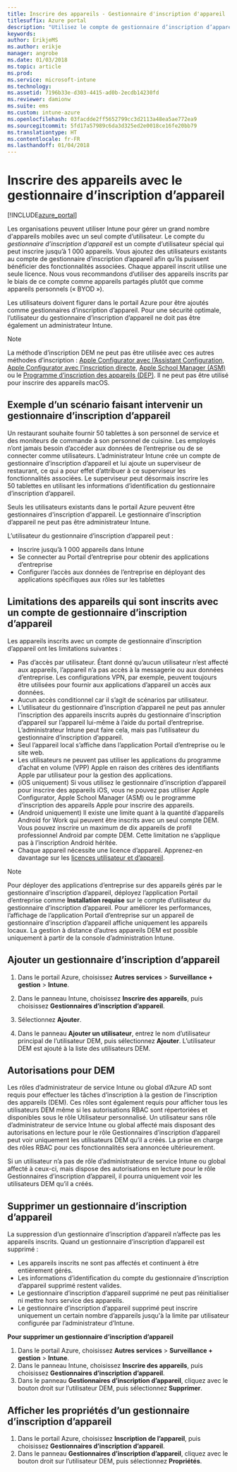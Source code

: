 ```yaml
---
title: Inscrire des appareils - Gestionnaire d'inscription d'appareil
titlesuffix: Azure portal
description: "Utilisez le compte de gestionnaire d’inscription d’appareil pour inscrire des appareils dans Intune. \""
keywords: 
author: ErikjeMS
ms.author: erikje
manager: angrobe
ms.date: 01/03/2018
ms.topic: article
ms.prod: 
ms.service: microsoft-intune
ms.technology: 
ms.assetid: 7196b33e-d303-4415-ad0b-2ecdb14230fd
ms.reviewer: damionw
ms.suite: ems
ms.custom: intune-azure
ms.openlocfilehash: 03facdde2ff5652799cc3d2113a48ea5ae772ea9
ms.sourcegitcommit: 5fd17a57989c6da3d325ed2e0018ce16fe20bb79
ms.translationtype: HT
ms.contentlocale: fr-FR
ms.lasthandoff: 01/04/2018
---
```

# <a name="enroll-devices-using-device-enrollment-manager"></a>Inscrire des appareils avec le gestionnaire d’inscription d’appareil

[!INCLUDE[azure_portal](./includes/azure_portal.md)]

Les organisations peuvent utiliser Intune pour gérer un grand nombre d'appareils mobiles avec un seul compte d’utilisateur. Le compte du *gestionnaire d’inscription d’appareil* est un compte d’utilisateur spécial qui peut inscrire jusqu’à 1 000 appareils. Vous ajoutez des utilisateurs existants au compte de gestionnaire d’inscription d’appareil afin qu’ils puissent bénéficier des fonctionnalités associées. Chaque appareil inscrit utilise une seule licence. Nous vous recommandons d’utiliser des appareils inscrits par le biais de ce compte comme appareils partagés plutôt que comme appareils personnels (« BYOD »).  

Les utilisateurs doivent figurer dans le portail Azure pour être ajoutés comme gestionnaires d’inscription d’appareil. Pour une sécurité optimale, l’utilisateur du gestionnaire d’inscription d’appareil ne doit pas être également un administrateur Intune.

>[!NOTE]
>La méthode d’inscription DEM ne peut pas être utilisée avec ces autres méthodes d’inscription : [Apple Configurator avec l’Assistant Configuration](apple-configurator-setup-assistant-enroll-ios.md), [Apple Configurator avec l’inscription directe](apple-configurator-direct-enroll-ios.md), [Apple School Manager (ASM)](apple-school-manager-set-up-ios.md) ou le [Programme d’inscription des appareils (DEP)](device-enrollment-program-enroll-ios.md). Il ne peut pas être utilisé pour inscrire des appareils macOS. 

## <a name="example-of-a-device-enrollment-manager-scenario"></a>Exemple d’un scénario faisant intervenir un gestionnaire d’inscription d’appareil

Un restaurant souhaite fournir 50 tablettes à son personnel de service et des moniteurs de commande à son personnel de cuisine. Les employés n’ont jamais besoin d’accéder aux données de l’entreprise ou de se connecter comme utilisateurs. L’administrateur Intune crée un compte de gestionnaire d’inscription d’appareil et lui ajoute un superviseur de restaurant, ce qui a pour effet d’attribuer à ce superviseur les fonctionnalités associées. Le superviseur peut désormais inscrire les 50 tablettes en utilisant les informations d’identification du gestionnaire d’inscription d’appareil.

Seuls les utilisateurs existants dans le portail Azure peuvent être gestionnaires d'inscription d'appareil. Le gestionnaire d’inscription d’appareil ne peut pas être administrateur Intune.

L’utilisateur du gestionnaire d’inscription d’appareil peut :

-   Inscrire jusqu’à 1 000 appareils dans Intune
-   Se connecter au Portail d’entreprise pour obtenir des applications d’entreprise
-   Configurer l’accès aux données de l’entreprise en déployant des applications spécifiques aux rôles sur les tablettes

## <a name="limitations-of-devices-that-are-enrolled-with-a-dem-account"></a>Limitations des appareils qui sont inscrits avec un compte de gestionnaire d’inscription d’appareil

Les appareils inscrits avec un compte de gestionnaire d’inscription d’appareil ont les limitations suivantes :

  - Pas d’accès par utilisateur. Étant donné qu’aucun utilisateur n’est affecté aux appareils, l’appareil n’a pas accès à la messagerie ou aux données d’entreprise. Les configurations VPN, par exemple, peuvent toujours être utilisées pour fournir aux applications d’appareil un accès aux données.
  - Aucun accès conditionnel car il s’agit de scénarios par utilisateur.
  - L’utilisateur du gestionnaire d’inscription d’appareil ne peut pas annuler l’inscription des appareils inscrits auprès du gestionnaire d’inscription d’appareil sur l’appareil lui-même à l’aide du portail d’entreprise. L’administrateur Intune peut faire cela, mais pas l’utilisateur du gestionnaire d’inscription d’appareil.
  - Seul l’appareil local s’affiche dans l’application Portail d’entreprise ou le site web.
  - Les utilisateurs ne peuvent pas utiliser les applications du programme d’achat en volume (VPP) Apple en raison des critères des identifiants Apple par utilisateur pour la gestion des applications.
  - (iOS uniquement) Si vous utilisez le gestionnaire d’inscription d’appareil pour inscrire des appareils iOS, vous ne pouvez pas utiliser Apple Configurator, Apple School Manager (ASM) ou le programme d’inscription des appareils Apple pour inscrire des appareils.
  - (Android uniquement) Il existe une limite quant à la quantité d’appareils Android for Work qui peuvent être inscrits avec un seul compte DEM. Vous pouvez inscrire un maximum de dix appareils de profil professionnel Android par compte DEM. Cette limitation ne s’applique pas à l’inscription Android héritée.
  - Chaque appareil nécessite une licence d’appareil. Apprenez-en davantage sur les [licences utilisateur et d’appareil](licenses-assign.md#how-user-and-device-licenses-affect-access-to-services).


> [!NOTE]
> Pour déployer des applications d’entreprise sur des appareils gérés par le gestionnaire d’inscription d’appareil, déployez l’application Portail d’entreprise comme **Installation requise** sur le compte d’utilisateur du gestionnaire d’inscription d’appareil.
> Pour améliorer les performances, l’affichage de l’application Portail d’entreprise sur un appareil de gestionnaire d’inscription d’appareil affiche uniquement les appareils locaux. La gestion à distance d’autres appareils DEM est possible uniquement à partir de la console d’administration Intune.


## <a name="add-a-device-enrollment-manager"></a>Ajouter un gestionnaire d’inscription d’appareil

1.  Dans le portail Azure, choisissez **Autres services** > **Surveillance + gestion** > **Intune**.

2.  Dans le panneau Intune, choisissez **Inscrire des appareils**, puis choisissez **Gestionnaires d’inscription d’appareil**.

3.  Sélectionnez **Ajouter**.

4.  Dans le panneau **Ajouter un utilisateur**, entrez le nom d’utilisateur principal de l’utilisateur DEM, puis sélectionnez **Ajouter**. L’utilisateur DEM est ajouté à la liste des utilisateurs DEM.

## <a name="permissions-for-dem"></a>Autorisations pour DEM

Les rôles d’administrateur de service Intune ou global d’Azure AD sont requis pour effectuer les tâches d’inscription à la gestion de l’inscription des appareils (DEM). Ces rôles sont également requis pour afficher tous les utilisateurs DEM même si les autorisations RBAC sont répertoriées et disponibles sous le rôle Utilisateur personnalisé. Un utilisateur sans rôle d’administrateur de service Intune ou global affecté mais disposant des autorisations en lecture pour le rôle Gestionnaires d’inscription d’appareil peut voir uniquement les utilisateurs DEM qu’il a créés. La prise en charge des rôles RBAC pour ces fonctionnalités sera annoncée ultérieurement.

Si un utilisateur n’a pas de rôle d’administrateur de service Intune ou global affecté à ceux-ci, mais dispose des autorisations en lecture pour le rôle Gestionnaires d’inscription d’appareil, il pourra uniquement voir les utilisateurs DEM qu’il a créés.

## <a name="remove-a-device-enrollment-manager"></a>Supprimer un gestionnaire d’inscription d’appareil

La suppression d’un gestionnaire d’inscription d’appareil n’affecte pas les appareils inscrits. Quand un gestionnaire d’inscription d’appareil est supprimé :

-   Les appareils inscrits ne sont pas affectés et continuent à être entièrement gérés.
-   Les informations d’identification du compte du gestionnaire d’inscription d’appareil supprimé restent valides.
-   Le gestionnaire d’inscription d’appareil supprimé ne peut pas réinitialiser ni mettre hors service des appareils.
-   Le gestionnaire d’inscription d’appareil supprimé peut inscrire uniquement un certain nombre d’appareils jusqu'à la limite par utilisateur configurée par l’administrateur d’Intune.

**Pour supprimer un gestionnaire d’inscription d’appareil**

1. Dans le portail Azure, choisissez **Autres services** > **Surveillance + gestion** > **Intune**.
2. Dans le panneau Intune, choisissez **Inscrire des appareils**, puis choisissez **Gestionnaires d’inscription d’appareil**.
3. Dans le panneau **Gestionnaires d’inscription d’appareil**, cliquez avec le bouton droit sur l’utilisateur DEM, puis sélectionnez **Supprimer**.

## <a name="view-the-properties-of-a-device-enrollment-manager"></a>Afficher les propriétés d’un gestionnaire d’inscription d’appareil

1. Dans le portail Azure, choisissez **Inscription de l’appareil**, puis choisissez **Gestionnaires d’inscription d’appareil**.
2. Dans le panneau **Gestionnaires d’inscription d’appareil**, cliquez avec le bouton droit sur l’utilisateur DEM, puis sélectionnez **Propriétés**.
